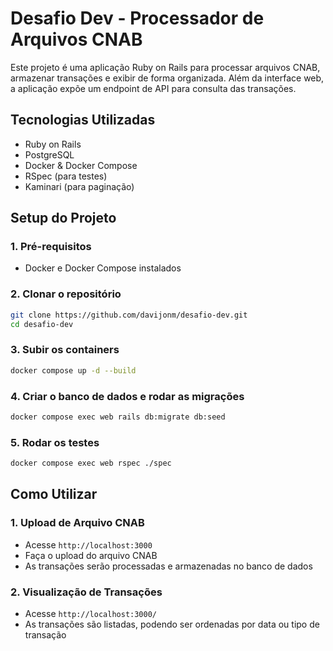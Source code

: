 # Desafio Dev - Processador de Arquivos CNAB

Este projeto é uma aplicação Ruby on Rails para processar arquivos CNAB, armazenar transações e exibir de forma organizada. Além da interface web, a aplicação expõe um endpoint de API para consulta das transações.

## Tecnologias Utilizadas
- Ruby on Rails
- PostgreSQL
- Docker & Docker Compose
- RSpec (para testes)
- Kaminari (para paginação)

## Setup do Projeto

### 1. Pré-requisitos
- Docker e Docker Compose instalados

### 2. Clonar o repositório
```sh
git clone https://github.com/davijonm/desafio-dev.git
cd desafio-dev
```

### 3. Subir os containers
```sh
docker compose up -d --build
```

### 4. Criar o banco de dados e rodar as migrações
```sh
docker compose exec web rails db:migrate db:seed
```

### 5. Rodar os testes
```sh
docker compose exec web rspec ./spec
```

## Como Utilizar

### **1. Upload de Arquivo CNAB**
- Acesse `http://localhost:3000`
- Faça o upload do arquivo CNAB
- As transações serão processadas e armazenadas no banco de dados

### **2. Visualização de Transações**
- Acesse `http://localhost:3000/`
- As transações são listadas, podendo ser ordenadas por data ou tipo de transação



